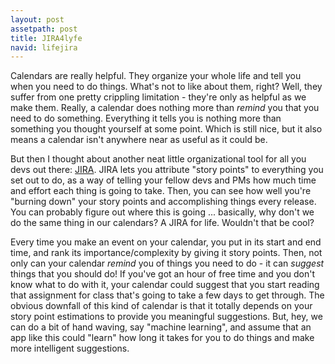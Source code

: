 ```yaml
---
layout: post
assetpath: post
title: JIRA4lyfe
navid: lifejira
---
```


Calendars are really helpful. They organize your whole life and tell you when you need to do things. What's not to like about them, right? Well, they suffer from one pretty crippling limitation - they're only as helpful as we make them. Really, a calendar does nothing more than *remind* you that you need to do something. Everything it tells you is nothing more than something you thought yourself at some point. Which is still nice, but it also means a calendar isn't anywhere near as useful as it could be.

But then I thought about another neat little organizational tool for all you devs out there: [JIRA](https://www.atlassian.com/software/jira). JIRA lets you attribute "story points" to everything you set out to do, as a way of telling your fellow devs and PMs how much time and effort each thing is going to take. Then, you can see how well you're "burning down" your story points and accomplishing things every release. You can probably figure out where this is going ... basically, why don't we do the same thing in our calendars? A JIRA for life. Wouldn't that be cool? 

Every time you make an event on your calendar, you put in its start and end time, and rank its importance/complexity by giving it story points. Then, not only can your calendar *remind* you of things you need to do - it can *suggest* things that you should do! If you've got an hour of free time and you don't know what to do with it, your calendar could suggest that you start reading that assignment for class that's going to take a few days to get through. The obvious downfall of this kind of calendar is that it totally depends on your story point estimations to provide you meaningful suggestions. But, hey, we can do a bit of hand waving, say "machine learning", and assume that an app like this could "learn" how long it takes for you to do things and make more intelligent suggestions.